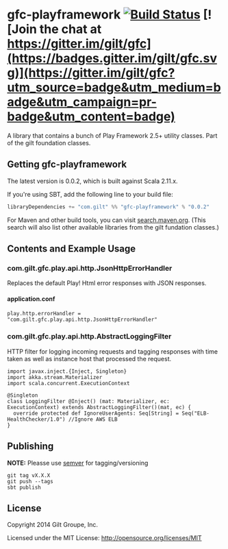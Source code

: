 # gfc-playframework [![Build Status](https://travis-ci.org/gilt/gfc-playframework.svg?branch=master)](https://travis-ci.org/gilt/gfc-playframework) [![Join the chat at https://gitter.im/gilt/gfc](https://badges.gitter.im/gilt/gfc.svg)](https://gitter.im/gilt/gfc?utm_source=badge&utm_medium=badge&utm_campaign=pr-badge&utm_content=badge)

A library that contains a bunch of Play Framework 2.5+ utility classes. Part of the gilt foundation classes.

## Getting gfc-playframework

The latest version is 0.0.2, which is built against Scala 2.11.x.

If you're using SBT, add the following line to your build file:

```scala
libraryDependencies += "com.gilt" %% "gfc-playframework" % "0.0.2"
```

For Maven and other build tools, you can visit [search.maven.org](http://search.maven.org/#search%7Cga%7C1%7Ccom.gilt%20gfc).
(This search will also list other available libraries from the gilt fundation classes.)

## Contents and Example Usage

### com.gilt.gfc.play.api.http.JsonHttpErrorHandler

Replaces the default Play! Html error responses with JSON responses.

#### application.conf

```
play.http.errorHandler = "com.gilt.gfc.play.api.http.JsonHttpErrorHandler"
```

### com.gilt.gfc.play.api.http.AbstractLoggingFilter

HTTP filter for logging incoming requests and tagging responses with time taken as well as instance host that processed the request.

```
import javax.inject.{Inject, Singleton}
import akka.stream.Materializer
import scala.concurrent.ExecutionContext

@Singleton
class LoggingFilter @Inject() (mat: Materializer, ec: ExecutionContext) extends AbstractLoggingFilter()(mat, ec) {
  override protected def IgnoreUserAgents: Seq[String] = Seq("ELB-HealthChecker/1.0") //Ignore AWS ELB
}
```


## Publishing

**NOTE:** Pleasse use [semver](http://semver.org/) for tagging/versioning

    git tag vX.X.X
    git push --tags
    sbt publish

## License
Copyright 2014 Gilt Groupe, Inc.

Licensed under the MIT License: http://opensource.org/licenses/MIT
